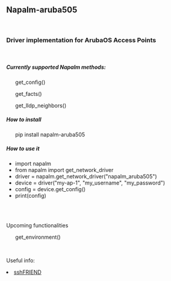 <!DOCTYPE html>

<h2>Napalm-aruba505 </h2> <br>

<h3>Driver implementation for ArubaOS Access Points</h3> <br>

<h5>Currently supported Napalm methods:</h5>


<div>
    <ul> get_config() </ul>
    <ul> get_facts() </ul>
    <ul> get_lldp_neighbors()</ul>
</div>


<h5>How to install</h5>

<ul>pip install napalm-aruba505</ul>


<h5>How to use it</h5>
<ul>
    <li>import napalm</li>
    <li>from napalm import get_network_driver</li>
    <li>driver = napalm.get_network_driver("napalm_aruba505")</li>
    <li>device = driver("my-ap-1", "my_username", "my_password")</li>
    <li>config = device.get_config()</li>
    <li>print(config)</li>
</ul> <br>

<br>

<p>Upcoming functionalities</p>
<div>
    <ul> get_environment()</ul>
</div>

<br>
<p>Useful info:</p> 
<div>
    <li> <a href="https://pypi.org/project/sshFRIEND/"> sshFRIEND</a> </li>
</div>

